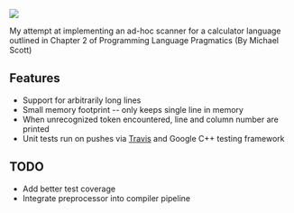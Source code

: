 ![](https://travis-ci.org/StuartHa/Calculator-Scanner.svg?branch=master)

My attempt at implementing an ad-hoc scanner for a calculator language outlined in Chapter 2 of Programming Language Pragmatics (By Michael Scott)

Features
---
+ Support for arbitrarily long lines
+ Small memory footprint -- only keeps single line in memory
+ When unrecognized token encountered, line and column number are printed
+ Unit tests run on pushes via [Travis](https://travis-ci.org/StuartHa/Calculator-Scanner) and Google C++ testing framework 

TODO
---
+ Add better test coverage
+ Integrate preprocessor into compiler pipeline
